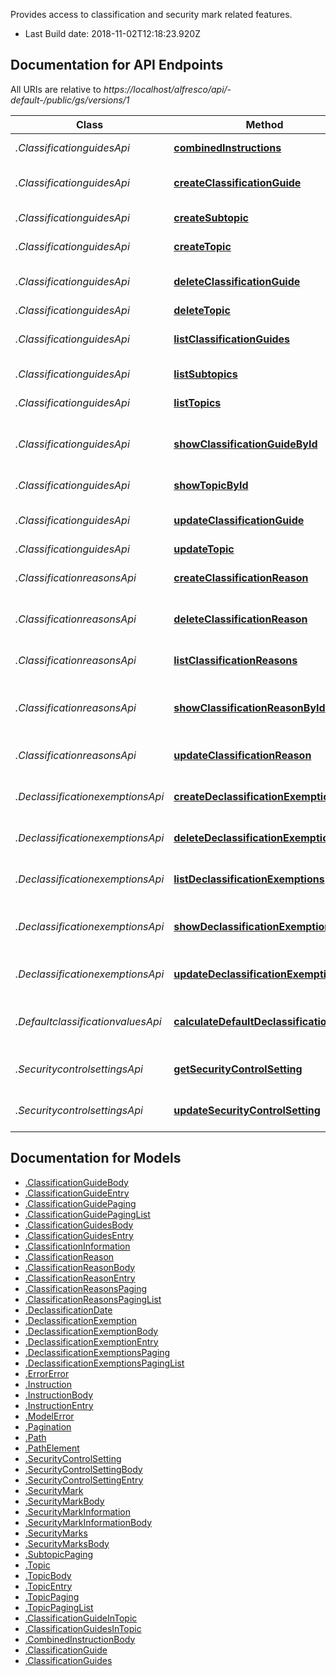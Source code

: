 Provides access to classification and security mark related features.

- Last Build date: 2018-11-02T12:18:23.920Z


## Documentation for API Endpoints

All URIs are relative to *https://localhost/alfresco/api/-default-/public/gs/versions/1*

Class | Method | HTTP request | Description
------------ | ------------- | ------------- | -------------
*.ClassificationguidesApi* | [**combinedInstructions**](docs/ClassificationguidesApi.md#combinedInstructions) | **POST** /combined-instructions | Combined instructions
*.ClassificationguidesApi* | [**createClassificationGuide**](docs/ClassificationguidesApi.md#createClassificationGuide) | **POST** /classification-guides | Create a classification guide
*.ClassificationguidesApi* | [**createSubtopic**](docs/ClassificationguidesApi.md#createSubtopic) | **POST** /topics/{topicId}/subtopics | Create a subtopic
*.ClassificationguidesApi* | [**createTopic**](docs/ClassificationguidesApi.md#createTopic) | **POST** /classification-guides/{classificationGuideId}/topics | Create a topic
*.ClassificationguidesApi* | [**deleteClassificationGuide**](docs/ClassificationguidesApi.md#deleteClassificationGuide) | **DELETE** /classification-guides/{classificationGuideId} | Delete a classification guide
*.ClassificationguidesApi* | [**deleteTopic**](docs/ClassificationguidesApi.md#deleteTopic) | **DELETE** /topics/{topicId} | Delete a topic
*.ClassificationguidesApi* | [**listClassificationGuides**](docs/ClassificationguidesApi.md#listClassificationGuides) | **GET** /classification-guides | List all classification guides
*.ClassificationguidesApi* | [**listSubtopics**](docs/ClassificationguidesApi.md#listSubtopics) | **GET** /topics/{topicId}/subtopics | List all subtopics
*.ClassificationguidesApi* | [**listTopics**](docs/ClassificationguidesApi.md#listTopics) | **GET** /classification-guides/{classificationGuideId}/topics | List all topics
*.ClassificationguidesApi* | [**showClassificationGuideById**](docs/ClassificationguidesApi.md#showClassificationGuideById) | **GET** /classification-guides/{classificationGuideId} | Get classification guide information
*.ClassificationguidesApi* | [**showTopicById**](docs/ClassificationguidesApi.md#showTopicById) | **GET** /topics/{topicId} | Get topic information
*.ClassificationguidesApi* | [**updateClassificationGuide**](docs/ClassificationguidesApi.md#updateClassificationGuide) | **PUT** /classification-guides/{classificationGuideId} | Update a classification guide
*.ClassificationguidesApi* | [**updateTopic**](docs/ClassificationguidesApi.md#updateTopic) | **PUT** /topics/{topicId} | Update a topic
*.ClassificationreasonsApi* | [**createClassificationReason**](docs/ClassificationreasonsApi.md#createClassificationReason) | **POST** /classification-reasons | Create a classification reason
*.ClassificationreasonsApi* | [**deleteClassificationReason**](docs/ClassificationreasonsApi.md#deleteClassificationReason) | **DELETE** /classification-reasons/{classificationReasonId} | Delete a classification reason
*.ClassificationreasonsApi* | [**listClassificationReasons**](docs/ClassificationreasonsApi.md#listClassificationReasons) | **GET** /classification-reasons | List all classification reasons
*.ClassificationreasonsApi* | [**showClassificationReasonById**](docs/ClassificationreasonsApi.md#showClassificationReasonById) | **GET** /classification-reasons/{classificationReasonId} | Get classification reason information
*.ClassificationreasonsApi* | [**updateClassificationReason**](docs/ClassificationreasonsApi.md#updateClassificationReason) | **PUT** /classification-reasons/{classificationReasonId} | Update a classification reason
*.DeclassificationexemptionsApi* | [**createDeclassificationExemption**](docs/DeclassificationexemptionsApi.md#createDeclassificationExemption) | **POST** /declassification-exemptions | Create a declassification exemption
*.DeclassificationexemptionsApi* | [**deleteDeclassificationExemption**](docs/DeclassificationexemptionsApi.md#deleteDeclassificationExemption) | **DELETE** /declassification-exemptions/{declassificationExemptionId} | Delete a declassification exemption
*.DeclassificationexemptionsApi* | [**listDeclassificationExemptions**](docs/DeclassificationexemptionsApi.md#listDeclassificationExemptions) | **GET** /declassification-exemptions | List all declassification exemptions
*.DeclassificationexemptionsApi* | [**showDeclassificationExemptionById**](docs/DeclassificationexemptionsApi.md#showDeclassificationExemptionById) | **GET** /declassification-exemptions/{declassificationExemptionId} | Get declassification exemption information
*.DeclassificationexemptionsApi* | [**updateDeclassificationExemption**](docs/DeclassificationexemptionsApi.md#updateDeclassificationExemption) | **PUT** /declassification-exemptions/{declassificationExemptionId} | Update a declassification exemption
*.DefaultclassificationvaluesApi* | [**calculateDefaultDeclassificationDate**](docs/DefaultclassificationvaluesApi.md#calculateDefaultDeclassificationDate) | **POST** /default-classification-values/{nodeId}/calculate-declassification-date | Calculate the default declassification date
*.SecuritycontrolsettingsApi* | [**getSecurityControlSetting**](docs/SecuritycontrolsettingsApi.md#getSecurityControlSetting) | **GET** /security-control-settings/{securityControlSettingKey} | Get security control setting value
*.SecuritycontrolsettingsApi* | [**updateSecurityControlSetting**](docs/SecuritycontrolsettingsApi.md#updateSecurityControlSetting) | **PUT** /security-control-settings/{securityControlSettingKey} | Update security control setting value


## Documentation for Models

 - [.ClassificationGuideBody](docs/ClassificationGuideBody.md)
 - [.ClassificationGuideEntry](docs/ClassificationGuideEntry.md)
 - [.ClassificationGuidePaging](docs/ClassificationGuidePaging.md)
 - [.ClassificationGuidePagingList](docs/ClassificationGuidePagingList.md)
 - [.ClassificationGuidesBody](docs/ClassificationGuidesBody.md)
 - [.ClassificationGuidesEntry](docs/ClassificationGuidesEntry.md)
 - [.ClassificationInformation](docs/ClassificationInformation.md)
 - [.ClassificationReason](docs/ClassificationReason.md)
 - [.ClassificationReasonBody](docs/ClassificationReasonBody.md)
 - [.ClassificationReasonEntry](docs/ClassificationReasonEntry.md)
 - [.ClassificationReasonsPaging](docs/ClassificationReasonsPaging.md)
 - [.ClassificationReasonsPagingList](docs/ClassificationReasonsPagingList.md)
 - [.DeclassificationDate](docs/DeclassificationDate.md)
 - [.DeclassificationExemption](docs/DeclassificationExemption.md)
 - [.DeclassificationExemptionBody](docs/DeclassificationExemptionBody.md)
 - [.DeclassificationExemptionEntry](docs/DeclassificationExemptionEntry.md)
 - [.DeclassificationExemptionsPaging](docs/DeclassificationExemptionsPaging.md)
 - [.DeclassificationExemptionsPagingList](docs/DeclassificationExemptionsPagingList.md)
 - [.ErrorError](docs/ErrorError.md)
 - [.Instruction](docs/Instruction.md)
 - [.InstructionBody](docs/InstructionBody.md)
 - [.InstructionEntry](docs/InstructionEntry.md)
 - [.ModelError](docs/ModelError.md)
 - [.Pagination](docs/Pagination.md)
 - [.Path](docs/Path.md)
 - [.PathElement](docs/PathElement.md)
 - [.SecurityControlSetting](docs/SecurityControlSetting.md)
 - [.SecurityControlSettingBody](docs/SecurityControlSettingBody.md)
 - [.SecurityControlSettingEntry](docs/SecurityControlSettingEntry.md)
 - [.SecurityMark](docs/SecurityMark.md)
 - [.SecurityMarkBody](docs/SecurityMarkBody.md)
 - [.SecurityMarkInformation](docs/SecurityMarkInformation.md)
 - [.SecurityMarkInformationBody](docs/SecurityMarkInformationBody.md)
 - [.SecurityMarks](docs/SecurityMarks.md)
 - [.SecurityMarksBody](docs/SecurityMarksBody.md)
 - [.SubtopicPaging](docs/SubtopicPaging.md)
 - [.Topic](docs/Topic.md)
 - [.TopicBody](docs/TopicBody.md)
 - [.TopicEntry](docs/TopicEntry.md)
 - [.TopicPaging](docs/TopicPaging.md)
 - [.TopicPagingList](docs/TopicPagingList.md)
 - [.ClassificationGuideInTopic](docs/ClassificationGuideInTopic.md)
 - [.ClassificationGuidesInTopic](docs/ClassificationGuidesInTopic.md)
 - [.CombinedInstructionBody](docs/CombinedInstructionBody.md)
 - [.ClassificationGuide](docs/ClassificationGuide.md)
 - [.ClassificationGuides](docs/ClassificationGuides.md)

